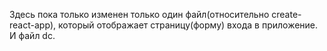 

Здесь пока только изменен только один файл(относительно create-react-app), который отображает страницу(форму) входа в приложение. И файл dc.
